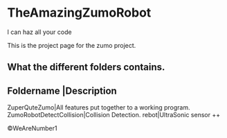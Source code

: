 # TheAmazingZumoRobot
I can haz all your code

This is the project page for the zumo project.

What the different folders contains.
------------------------------------

Foldername |Description
---------------------------
ZuperQuteZumo|All features put together to a working program.
ZumoRobotDetectCollision|Collision Detection.
rebot|UltraSonic sensor ++


&copy;WeAreNumber1
